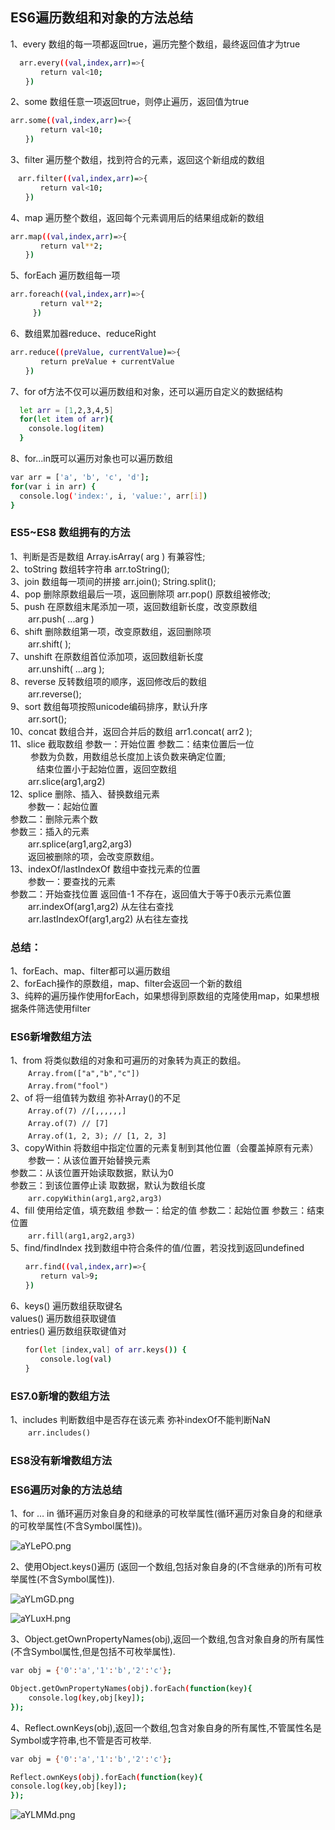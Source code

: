 ## ES6遍历数组和对象的方法总结

1、every 数组的每一项都返回true，遍历完整个数组，最终返回值才为true

```sh
  arr.every((val,index,arr)=>{
　　　　return val<10;
　　})
```
2、some 数组任意一项返回true，则停止遍历，返回值为true

```sh
arr.some((val,index,arr)=>{
　　　　return val<10;
　　})
```

3、filter 遍历整个数组，找到符合的元素，返回这个新组成的数组

```sh
　arr.filter((val,index,arr)=>{
　　　　return val<10;
　　})
```

4、map 遍历整个数组，返回每个元素调用后的结果组成新的数组

```sh
arr.map((val,index,arr)=>{
　　　　return val**2;
　　})
```

5、forEach 遍历数组每一项

```sh
arr.foreach((val,index,arr)=>{
　　　　return val**2;
　　　})
```

6、数组累加器reduce、reduceRight

```sh
arr.reduce((preValue, currentValue)=>{
　　　　return preValue + currentValue
　　})
```

7、for of方法不仅可以遍历数组和对象，还可以遍历自定义的数据结构

```sh
  let arr = [1,2,3,4,5]
  for(let item of arr){
    console.log(item)
  }
```

8、for...in既可以遍历对象也可以遍历数组
```sh
var arr = ['a', 'b', 'c', 'd'];
for(var i in arr) {
  console.log('index:', i, 'value:', arr[i])
}
```

### ES5~ES8 数组拥有的方法
1、判断是否是数组 Array.isArray( arg ) 有兼容性;<br/>
2、toString 数组转字符串 arr.toString();<br/>
3、join 数组每一项间的拼接 arr.join(); String.split();<br/>
4、pop 删除原数组最后一项，返回删除项 arr.pop() 原数组被修改;<br/>
5、push 在原数组末尾添加一项，返回数组新长度，改变原数组<br/>
　　arr.push( ...arg )<br/>
6、shift 删除数组第一项，改变原数组，返回删除项<br/>
　　arr.shift( );<br/>
7、unshift 在原数组首位添加项，返回数组新长度<br/>
　　arr.unshift( ...arg );<br/>
8、reverse 反转数组项的顺序，返回修改后的数组<br/>
　　arr.reverse();<br/>
9、sort 数组每项按照unicode编码排序，默认升序<br/>
　　arr.sort(); <br/>
10、concat 数组合并，返回合并后的数组   arr1.concat( arr2 );<br/>
11、slice 截取数组 参数一：开始位置 参数二：结束位置后一位 <br/>
　　    参数为负数，用数组总长度加上该负数来确定位置;<br/>
　　　结束位置小于起始位置，返回空数组<br/>
　　arr.slice(arg1,arg2)<br/>
12、splice 删除、插入、替换数组元素<br/>
　　参数一：起始位置<br/>
   参数二：删除元素个数<br/> 
   参数三：插入的元素<br/>
　　arr.splice(arg1,arg2,arg3)<br/>
　　返回被删除的项，会改变原数组。<br/>
13、indexOf/lastIndexOf 数组中查找元素的位置<br/>
　　参数一：要查找的元素 <br/>
   参数二：开始查找位置 返回值-1 不存在，返回值大于等于0表示元素位置<br/>
　　arr.indexOf(arg1,arg2) 从左往右查找<br/>
　　arr.lastIndexOf(arg1,arg2) 从右往左查找<br/>

### 总结：

1、forEach、map、filter都可以遍历数组<br/>
2、forEach操作的原数组，map、filter会返回一个新的数组<br/>
3、纯粹的遍历操作使用forEach，如果想得到原数组的克隆使用map，如果想根据条件筛选使用filter<br/>

### ES6新增数组方法

1、from 将类似数组的对象和可遍历的对象转为真正的数组。<br/>
　　`Array.from(["a","b","c"])`<br/>
　　`Array.from("fool")`<br/>
2、of 将一组值转为数组 弥补Array()的不足<br/>
　　`Array.of(7) //[,,,,,,]`<br/>
　　`Array.of(7) // [7]`<br/>
　　`Array.of(1, 2, 3); // [1, 2, 3]`<br/>
3、copyWithin 将数组中指定位置的元素复制到其他位置（会覆盖掉原有元素）<br/>
　　参数一：从该位置开始替换元素 <br/>
   参数二：从该位置开始读取数据，默认为0 <br/>
   参数三：到该位置停止读 取数据，默认为数组长度<br/>
　　`arr.copyWithin(arg1,arg2,arg3)`<br/>
4、fill 使用给定值，填充数组 参数一：给定的值 参数二：起始位置 参数三：结束位置<br/>
　　`arr.fill(arg1,arg2,arg3)`<br/>
5、find/findIndex 找到数组中符合条件的值/位置，若没找到返回undefined<br/>
```sh
　　arr.find((val,index,arr)=>{
　　　　return val>9;
　　})
```
6、keys() 遍历数组获取键名<br/>
   values() 遍历数组获取键值<br/>
   entries() 遍历数组获取键值对<br/>
  ```sh
　　for(let [index,val] of arr.keys()) {
　　　　console.log(val)
　　}
  ```
### ES7.0新增的数组方法

1、includes 判断数组中是否存在该元素 弥补indexOf不能判断NaN<br/>
　　`arr.includes()`

### ES8没有新增数组方法

### ES6遍历对象的方法总结

1、for … in 循环遍历对象自身的和继承的可枚举属性(循环遍历对象自身的和继承的可枚举属性(不含Symbol属性))。

![aYLePO.png](https://s1.ax1x.com/2020/08/02/aYLePO.png)

2、使用Object.keys()遍历 (返回一个数组,包括对象自身的(不含继承的)所有可枚举属性(不含Symbol属性)).

![aYLmGD.png](https://s1.ax1x.com/2020/08/02/aYLmGD.png)

![aYLuxH.png](https://s1.ax1x.com/2020/08/02/aYLuxH.png)

3、Object.getOwnPropertyNames(obj),返回一个数组,包含对象自身的所有属性(不含Symbol属性,但是包括不可枚举属性).

```sh
var obj = {'0':'a','1':'b','2':'c'};

Object.getOwnPropertyNames(obj).forEach(function(key){
    console.log(key,obj[key]);
});
```

4、Reflect.ownKeys(obj),返回一个数组,包含对象自身的所有属性,不管属性名是Symbol或字符串,也不管是否可枚举.

```sh
var obj = {'0':'a','1':'b','2':'c'};

Reflect.ownKeys(obj).forEach(function(key){
console.log(key,obj[key]);
});
```

![aYLMMd.png](https://s1.ax1x.com/2020/08/02/aYLMMd.png)